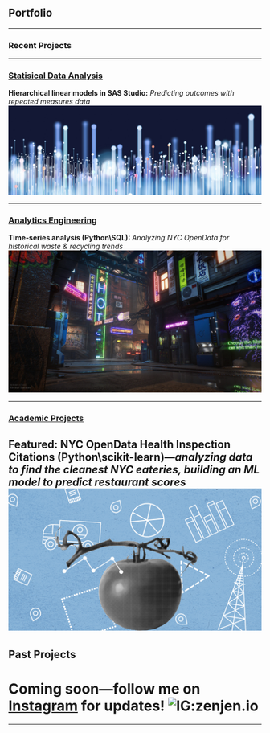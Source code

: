 ## Portfolio

---
### Recent Projects



---

### [Statisical Data Analysis](/pdf/sample_presentation.pdf)
<b>Hierarchical linear models in SAS Studio:</b> <i>Predicting outcomes with repeated measures data</i>
<br>
<a href="statisticaldataanalysis.md"><img src="images/dataprofessionals.JPG?raw=true"/></a>

---
### [Analytics Engineering](http://example.com/)
<b>Time-series analysis (Python\SQL): </b><i>Analyzing NYC OpenData for historical waste & recycling trends</i>
<br>
<img src="images/civilizationfiction.jpg?raw=true"/>

---

### [Academic Projects](/nyc-health-inspections-predictingscores)
  <b>Featured: NYC OpenData Health Inspection Citations (Python\scikit-learn)</b>—<i>analyzing data to find the cleanest NYC eateries, building an ML model to predict restaurant scores</i>
<a href="nyc-health-inspections-predictingscores.md"><img src="images/healthinspectiondatabanner.png?raw=true"/></a>
---

## Past Projects

# Coming soon—follow me on [Instagram](http://instagram.com/zenjen.io) for updates! <img src="https://image.flaticon.com/icons/png/128/174/174855.png" alt="IG:zenjen.io" height="15" width="15" />

---



<!-- Remove above link if you don't want to attibute -->
